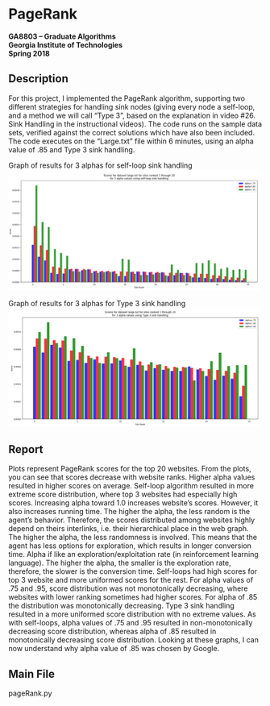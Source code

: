# PageRank

**GA8803 – Graduate Algorithms<br />
Georgia Institute of Technologies<br />
Spring 2018**

## Description
For this project, I implemented the PageRank algorithm, supporting two different strategies for handling sink nodes (giving every node a self-loop, and a method we will call “Type 3”, based on the explanation in video #26. Sink Handling in the instructional videos). The code runs on the sample data sets, verified against the correct solutions which have also been included. The code executes on the “Large.txt” file within 6 minutes, using an alpha value of .85 and Type 3 sink handling.

Graph of results for 3 alphas for self-loop sink handling<br />
<img src="images/self-loop_sink.PNG" width = "500">

Graph of results for 3 alphas for Type 3 sink handling<br />
<img src="images/type_3_sink.PNG" width = "500">

## Report
Plots represent PageRank scores for the top 20 websites. From the plots, you can see that scores decrease with website ranks. Higher alpha values resulted in higher scores on average. Self-loop algorithm resulted in more extreme score distribution, where top 3 websites had especially high scores. 
Increasing alpha toward 1.0 increases website’s scores. However, it also increases running time. The higher the alpha, the less random is the agent’s behavior. Therefore, the scores distributed among websites highly depend on theirs interlinks, i.e. their hierarchical place in the web graph. 
The higher the alpha, the less randomness is involved. This means that the agent has less options for exploration, which results in longer conversion time. Alpha if like an exploration/exploitation rate (in reinforcement learning language). The higher the alpha, the smaller is the exploration rate, therefore, the slower is the conversion time. 
Self-loops had high scores for top 3 website and more uniformed scores for the rest. For alpha values of .75 and .95, score distribution was not monotonically decreasing, where websites with lower ranking sometimes had higher scores. For alpha of .85 the distribution was monotonically decreasing. 
Type 3 sink handling resulted in a more uniformed score distribution with no extreme values. As with self-loops, alpha values of .75 and .95 resulted in non-monotonically decreasing score distribution, whereas alpha of .85 resulted in monotonically decreasing score distribution. Looking at these graphs, I can now understand why alpha value of .85 was chosen by Google.

## Main File
pageRank.py
